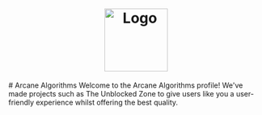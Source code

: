 <h1 align="center">
  <a href="https://github.com/ArcaneAlgorithms">
    <img src="{{cookiecutter.repo_slug}}/docs/images/logo.svg" alt="Logo" width="125" height="125">
  </a>
</h1>
# Arcane Algorithms
Welcome to the Arcane Algorithms profile!
We've made projects such as The Unblocked Zone to give users like you a user-friendly experience whilst offering the best quality.
